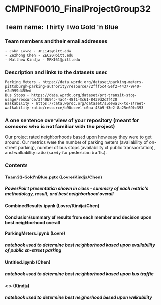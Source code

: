 # CMPINF0010_FinalProjectGroup32<br/>

## Team name: Thirty Two Gold 'n Blue<br/>

### Team members and their email addresses<br/>
	- John Lovre - JRL142@pitt.edu
	- Zezhong Chen - ZEC20@pitt.edu
	- Matthew Kindja - MRK161@pitt.edu

### Description and links to the datasets used<br/>
	Parking Meters - https://data.wprdc.org/dataset/parking-meters-pittsburgh-parking-authority/resource/72fff5c4-5ef2-4437-9e40-e2d999d455ed
	Bus Stops - https://data.wprdc.org/dataset/prt-transit-stop-usage/resource/3f40b94b-4ac4-48f1-8c61-8439d2d2f420
	Walkability - https://data.wprdc.org/dataset/sidewalk-to-street-walkability-ratio/resource/b90ccee1-c0aa-43b9-93e2-8a25e690c393

### A one sentence overview of your repository (meant for someone who is not familiar with the project)<br/>
Our project rated neighborhoods based upon how easy they were to get around. Our metrics were the number of parking meters (availability of on-street parking), number of bus stops (availability of public transportation), and walkability ratio (safety for pedestrian traffic).

### Contents<br/>
#### Team32-Gold'nBlue.pptx (Lovre/Kindja/Chen)
##### PowerPoint presentation shown in class - summary of each metric's methodology, result, and best neighborhood overall<br/>
#### CombinedResults.ipynb (Lovre/Kindja/Chen)
#### Conclusion/summary of results from each member and decision upon best neighborhood overall<br/>
#### ParkingMeters.ipynb (Lovre)
##### notebook used to determine best neighborhood based upon availability of public on-street parking<br/>
#### Untitled.ipynb (Chen)
##### notebook used to determine best neighborhood based upon bus traffic
#### <    > (Kindja)
##### notebook used to determine best neighorhood based upon walkability<br/>

	